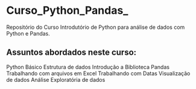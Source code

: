 # Curso_Python_Pandas_
 Repositório do Curso Introdutório de Python para análise de dados com Python e Pandas.
 
## **Assuntos abordados neste curso**:
 Python Básico
 Estrutura de dados
 Introdução a Biblioteca Pandas
 Trabalhando com arquivos em Excel
 Trabalhando com Datas
 Visualização de dados
 Análise Exploratória de dados
